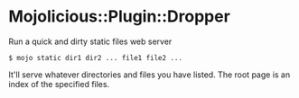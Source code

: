 
# Mojolicious::Plugin::Dropper

  Run a quick and dirty static files web server

    $ mojo static dir1 dir2 ... file1 file2 ...

  It'll serve whatever directories and files you have listed.  The root page
  is an index of the specified files.
